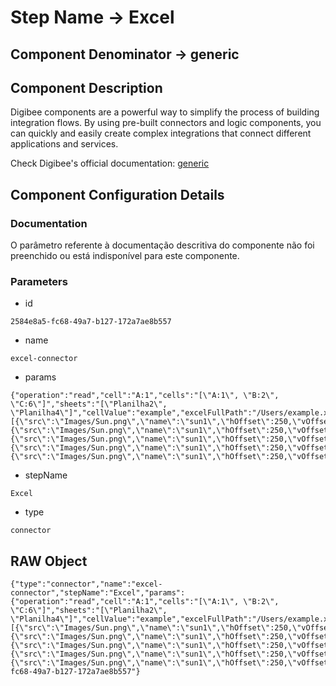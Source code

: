 # Step Name -> Excel
## Component Denominator -> generic

## Component Description

Digibee components are a powerful way to simplify the process of building integration flows. By using pre-built connectors and logic components, you can quickly and easily create complex integrations that connect different applications and services.

Check Digibee's official documentation: [generic](https://docs.digibee.com/documentation "Digibee documentation")

## Component Configuration Details
### Documentation

O parâmetro referente à documentação descritiva do componente não foi preenchido ou está indisponível para este componente.

### Parameters

* id
```
2584e8a5-fc68-49a7-b127-172a7ae8b557
```

* name
```
excel-connector
```

* params
```
{"operation":"read","cell":"A:1","cells":"[\"A:1\", \"B:2\", \"C:6\"]","sheets":"[\"Planilha2\", \"Planilha4\"]","cellValue":"example","excelFullPath":"/Users/example.xlsx","jsonData":"[{\"src\":\"Images/Sun.png\",\"name\":\"sun1\",\"hOffset\":250,\"vOffset\":250,\"alignment\":\"center\"},{\"src\":\"Images/Sun.png\",\"name\":\"sun1\",\"hOffset\":250,\"vOffset\":250,\"alignment\":\"center\"},{\"src\":\"Images/Sun.png\",\"name\":\"sun1\",\"hOffset\":250,\"vOffset\":250,\"alignment\":\"center\"},{\"src\":\"Images/Sun.png\",\"name\":\"sun1\",\"hOffset\":250,\"vOffset\":250,\"alignment\":\"center\"},{\"src\":\"Images/Sun.png\",\"name\":\"sun1\",\"hOffset\":250,\"vOffset\":250,\"alignment\":\"center\"}]","sheetName":"Planilha1","readAllSheets":false,"failOnError":true}
```

* stepName
```
Excel
```

* type
```
connector
```


## RAW Object

```
{"type":"connector","name":"excel-connector","stepName":"Excel","params":{"operation":"read","cell":"A:1","cells":"[\"A:1\", \"B:2\", \"C:6\"]","sheets":"[\"Planilha2\", \"Planilha4\"]","cellValue":"example","excelFullPath":"/Users/example.xlsx","jsonData":"[{\"src\":\"Images/Sun.png\",\"name\":\"sun1\",\"hOffset\":250,\"vOffset\":250,\"alignment\":\"center\"},{\"src\":\"Images/Sun.png\",\"name\":\"sun1\",\"hOffset\":250,\"vOffset\":250,\"alignment\":\"center\"},{\"src\":\"Images/Sun.png\",\"name\":\"sun1\",\"hOffset\":250,\"vOffset\":250,\"alignment\":\"center\"},{\"src\":\"Images/Sun.png\",\"name\":\"sun1\",\"hOffset\":250,\"vOffset\":250,\"alignment\":\"center\"},{\"src\":\"Images/Sun.png\",\"name\":\"sun1\",\"hOffset\":250,\"vOffset\":250,\"alignment\":\"center\"}]","sheetName":"Planilha1","readAllSheets":false,"failOnError":true},"id":"2584e8a5-fc68-49a7-b127-172a7ae8b557"}
```